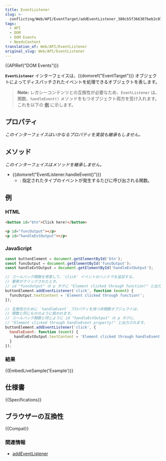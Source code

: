 ```yaml
---
title: EventListener
slug: >-
  conflicting/Web/API/EventTarget/addEventListener_380cb5f366307beb2c072f74e561ee98
tags:
  - API
  - DOM
  - DOM Events
  - NeedsContent
translation_of: Web/API/EventListener
original_slug: Web/API/EventListener
---
```

{{APIRef("DOM Events")}}

**`EventListener`** インターフェイスは、{{domxref("EventTarget")}} オブジェクトによってディスパッチされたイベントを処理できるオブジェクトを表します。

> **Note:** レガシーコンテンツとの互換性が必要なため、`EventListener` は、関数、`handleEvent()` メソッドをもつオブジェクト両方を受け入れます。
> これを以下の [例](#例) に示します。

## プロパティ

_このインターフェイスはいかなるプロパティを実装も継承もしません。_

## メソッド

_このインターフェイスはメソッドを継承しません。_

- {{domxref("EventListener.handleEvent()")}}
  - : 指定されたタイプのイベントが発生するたびに呼び出される関数。

## 例

### HTML

```html
<button id="btn">Click here!</button>

<p id="funcOutput"></p>
<p id="handleEvtOutput"></p>
```

### JavaScript

```js
const buttonElement = document.getElementById('btn');
const funcOutput = document.getElementById('funcOutput');
const handleEvtOutput = document.getElementById('handleEvtOutput');

// コールバック関数を用意して、'click' イベントのハンドラを追加する。
// 要素がクリックされたとき、
// id "funcOutput" の p タグに "Element clicked through function!" と出力されます。
buttonElement.addEventListener('click', function (event) {
  funcOutput.textContent = 'Element clicked through function!';
});

// 互換性のために `handleEvent` プロパティを持つ非関数オブジェクトは、
// 関数と同じもののように扱われます。
// コールバック関数と同じように id "handleEvtOutput" の p タグに、
// "Element clicked through handleEvent property!" と出力されます。
buttonElement.addEventListener('click', {
  handleEvent: function (event) {
    handleEvtOutput.textContent = 'Element clicked through handleEvent property!';
  }
});
```

### 結果

{{EmbedLiveSample('Example')}}

## 仕様書

{{Specifications}}

## ブラウザーの互換性

{{Compat}}

### 関連情報

- [addEventListener](/ja/docs/Web/API/EventTarget/addEventListener)

